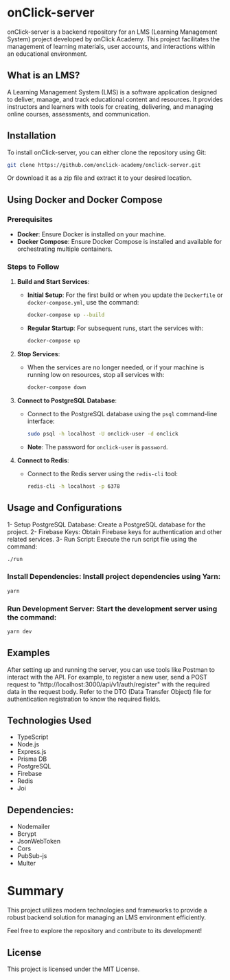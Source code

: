 # onClick-server

onClick-server is a backend repository for an LMS (Learning Management System) project developed by onClick Academy. This project facilitates the management of learning materials, user accounts, and interactions within an educational environment.

## What is an LMS?

A Learning Management System (LMS) is a software application designed to deliver, manage, and track educational content and resources. It provides instructors and learners with tools for creating, delivering, and managing online courses, assessments, and communication.

## Installation

To install onClick-server, you can either clone the repository using Git:

```bash
git clone https://github.com/onclick-academy/onclick-server.git
```

Or download it as a zip file and extract it to your desired location.

## Using Docker and Docker Compose

### Prerequisites

-   **Docker**: Ensure Docker is installed on your machine.
-   **Docker Compose**: Ensure Docker Compose is installed and available for orchestrating multiple containers.

### Steps to Follow

1. **Build and Start Services**:

    - **Initial Setup**: For the first build or when you update the `Dockerfile` or `docker-compose.yml`, use the command:
        ```bash
        docker-compose up --build
        ```
    - **Regular Startup**: For subsequent runs, start the services with:
        ```bash
        docker-compose up
        ```

2. **Stop Services**:

    - When the services are no longer needed, or if your machine is running low on resources, stop all services with:
        ```bash
        docker-compose down
        ```

3. **Connect to PostgreSQL Database**:

    - Connect to the PostgreSQL database using the `psql` command-line interface:
        ```bash
        sudo psql -h localhost -U onclick-user -d onclick
        ```
    - **Note**: The password for `onclick-user` is `password`.

4. **Connect to Redis**:
    - Connect to the Redis server using the `redis-cli` tool:
        ```bash
        redis-cli -h localhost -p 6378
        ```

## Usage and Configurations

1- Setup PostgreSQL Database: Create a PostgreSQL database for the project.
2- Firebase Keys: Obtain Firebase keys for authentication and other related services.
3- Run Script: Execute the run script file using the command:

```bash
./run
```

### Install Dependencies: Install project dependencies using Yarn:

```bash
yarn
```

### Run Development Server: Start the development server using the command:

```bash
yarn dev
```

## Examples

After setting up and running the server, you can use tools like Postman to interact with the API. For example, to register a new user, send a POST request to "http://localhost:3000/api/v1/auth/register" with the required data in the request body. Refer to the DTO (Data Transfer Object) file for authentication registration to know the required fields.

## Technologies Used

-   TypeScript
-   Node.js
-   Express.js
-   Prisma DB
-   PostgreSQL
-   Firebase
-   Redis
-   Joi

## Dependencies:

-   Nodemailer
-   Bcrypt
-   JsonWebToken
-   Cors
-   PubSub-js
-   Multer

# Summary

This project utilizes modern technologies and frameworks to provide a robust backend solution for managing an LMS environment efficiently.

Feel free to explore the repository and contribute to its development!

## License

This project is licensed under the MIT License.
